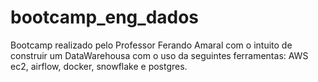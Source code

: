 # bootcamp_eng_dados
Bootcamp realizado pelo Professor Ferando Amaral com o intuito de construir um DataWarehousa com o uso da seguintes ferramentas: AWS ec2, airflow, docker, snowflake e postgres.
